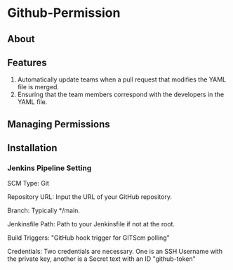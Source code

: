 # Github-Permission

## About

## Features

1. Automatically update teams when a pull request that modifies the YAML file is merged.
2. Ensuring that the team members correspond with the developers in the YAML file.

## Managing Permissions

## Installation

### Jenkins Pipeline Setting

  SCM Type: Git
  
  Repository URL: Input the URL of your GitHub repository.
  
  Branch: Typically */main.
  
  Jenkinsfile Path: Path to your Jenkinsfile if not at the root.
  
  Build Triggers: "GitHub hook trigger for GITScm polling"
  
  Credentials: Two credentials are necessary. One is an SSH Username with the private key, another is a Secret text with an ID "github-token"
  
